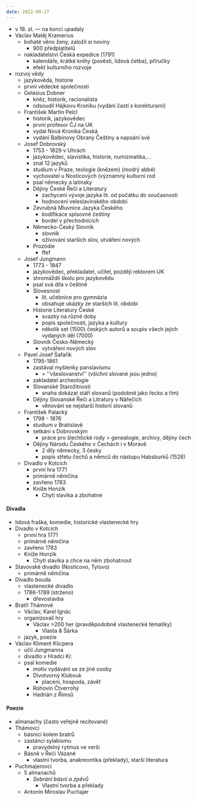 ```yaml
---
date: 2022-09-27
---
```


- v 18. st. ― na konci upadaly
- Václav Matěj Kramerius
	- bohaté věno ženy, založil si noviny
		- 900 předplatitelů
	- nakladatelství Česká expedice (1791)
		- kalendáře, krátké knihy (pověsti, lidová četba), příručky
		- efekt kulturního rozvoje
- rozvoj vědy 
	- jazykověda, historie
	- první vědecké společnosti
	- Gelasius Dobner
		- kněz, historik, racionalista
		- odsoudil Hájkovu Kroniku (vydání častí s korekturami)
	- František Martin Pelcl
		- historik, jazykovědec
		- první profesor ČJ na UK
		- vydal Nová Kronika Česká
		- vydání Balbínovy Obrany Češtiny a napsání své
	- Josef Dobrovský
		- 1753 - 1829 v Uhrách
		- jazykovědec, slavistika, historie, numizmatika,...
		- znal 12 jazyků
		- studium v Praze, teologie (knězem) (modrý abbé)
		- vychovatel u Nosticových (významný kulturní rod
		- psal německy a latinsky
		- Dějiny České Řeči a Literatury
			- zachycení vývoje jazyka lit. od počátku do současnosti
			- hodnocení veleslavínského období
		- Zevrubná Mluvnice Jazyka Českého
			- kodifikace spisovné češtiny
			- bordel v přechodnících
		- Německo-Český Slovník
			- slovník
			- oživování starších slov, utváření nových
		- Prozódie
			- ffef
	- Josef Jungmann
		- 1773 - 1847
		- jazykovědec, překladatel, učitel, později rektorem UK
		- shromáždil školu pro jazykovědu
		- psal svá díla v češtině
		- Slovesnost
			- lit. učebnice pro gymnázia
			- obsahuje ukázky ze starších lit. období 
		- Historie Literatury České
			- svazky na různé doby 
			- popis společnosti, jazyka a kultury 
			- několik set (1500) českých autorů a soupis všech jejich vydaných děl (7000)
		- Slovník Česko-Německý
			- vytváření nových slov 
	- Pavel Josef Šafařík
		- 1795-1861
		- zastával myšlenky panslavismu
			- = ''všeslovanství'' (všichni slované jsou jedno)
		- zakladatel archeologie
		- Slovanské Starožitnosti
			- snaha dokázat stáří slovanů (podobně jako řecko a řím)
		- Dějiny Slovanské Řeči a Litratury v Nářečích
			- věnování se nejstarší historii slovanů
	- František Palacký
		- 1798 - 1876
		- studium v Bratislavě
		- setkání s Dobrovským
			- práce pro šlechtické rody > genealogie, archivy, dějiny čech
		- Dějiny Národu Českého v Čechách i v Moravě
			- 2 díly německy, 3 česky
			- popis střetu čechů a němců do nástupu Habsburků (1526)
	- Divadlo v Kotcích
		- první hra 1771
		- primárně němčina
		- zavřeno 1783
		- Kníže Honzík
			- Chytí slavíka a zbohatne
#### Divadla
- lidová fraška, komedie, historické vlastenecké hry 
- Divadlo v Kotcích
	- první hra 1771
	- primárně němčina
	- zavřeno 1783
	- Kníže Honzík
		- Chytí slavíka a chce na něm zbohatnout
- Stavovské divadlo (Nosticovo, Tylovo)
	- primárně němčina
- Divadlo bouda
	- vlastenecké divadlo 
	- 1786-1789 (strženo)
		- dřevostavba 
- Bratři Thámové
	- Václav, Karel Ignác
	- organizovali hry
		- Václav >200 her (pravděpodobně vlastenecké tématiky)
			- Vlasta & Šárka
	- jazyk, poezie
- Václav Kliment Klicpera
	- učil Jungmanna
	- divadlo v Hradci Kr.
	- psal komedie 
		- motiv vydávání se ze jiné osoby
		- Divotvorný Klobouk
			- placení, hospoda, závěť
		- Rohovín Čtverrohý
		- Hadrián z Římsů

#### Poezie
- almanachy (často veřejně recitované)
- Thámovci
	- básnici kolem bratrů
	- zastánci sylabismu
		- pravydelný rytmus ve verši
	- Básně v Řeči Vázané
		- vlastní tvorba, anakreontika (překlady), starší literatura
- Puchmajerovci
	- 5 almanachů
        - *Sebrání básní a zpěvů*
            - Vlastní tvorba a překlady
    -  Antonín Miroslav Puchajer

